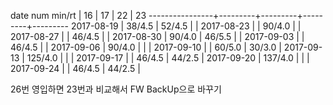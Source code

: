date num min/rt |    16   |    17   |    22   |    23
----------------+---------+---------+---------+---------
2017-08-19      |  38/4.5 |  52/4.5 |         |
2017-08-23      |         |  90/4.0 |         |
2017-08-27      |         |  46/4.5 |         |
2017-08-30      |  90/4.0 |  46/5.5 |         |
2017-09-03      |         |  46/4.5 |         |
2017-09-06      |  90/4.0 |         |         |
2017-09-10      |         |  60/5.0 |  30/3.0 |
2017-09-13      | 125/4.0 |         |         |
2017-09-17      |         |  46/4.5 |  44/2.5 |
2017-09-20      | 137/4.0 |         |         |
2017-09-24      |         |  46/4.5 |  44/2.5 |

26번 영입하면 23번과 비교해서 FW BackUp으로 바꾸기
